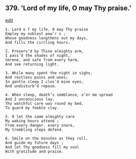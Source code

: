 
## 379.  'Lord of my life, O may Thy praise.'
[edit](https://docs.google.com/document/d/1y13M2nawdXGPPSAWx8AvAZMD-Il0d6pf/edit?mode=html)



    1. Lord o f my life, 0 may Thy praise
    Employ my noblest pow’r s ;
    Whose goodness lengthens out my days,
    And fills the circling hours.

    2. Preserv’d by Thine almighty arm,
    I pass’d the shades of night,
    Serene, and safe from every harm,
    And see returning light.

    3. While many spent the night in sighs,
    And restless pains and woes;
    In gentle sleep I clos’d mine eyes,
    And undisturb’d repose.

    4. When sleep, death’s semblance, o’er me spread
    And I unconscious lay,
    Thy watchful care was round my bed,
    To guard my feeble clay.

    5. 0 let the same almighty care
    My waking hours attend ;
    From every danger, every snare,
    My trembling steps defend.

    6. Smile on the minutes as they roll,
    And guide my future days ;
    And let Thy goodness fill my soul 
    With gratitude and praise.
